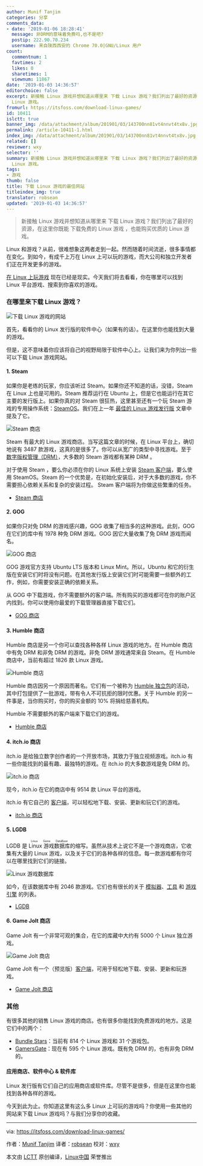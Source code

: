 ```yaml
---
author: Munif Tanjim
categories: 分享
comments_data:
- date: '2019-01-06 18:28:41'
  message: 非DRM的意味着免费吗,也不是吧?
  postip: 222.90.70.234
  username: 来自陕西西安的 Chrome 70.0|GNU/Linux 用户
count:
  commentnum: 1
  favtimes: 2
  likes: 0
  sharetimes: 1
  viewnum: 11867
date: '2019-01-03 14:36:57'
editorchoice: false
excerpt: 新接触 Linux 游戏并想知道从哪里来 下载 Linux 游戏？我们列出了最好的资源，在这里你既能 下载免费的 Linux 游戏 ，也能购买优质的
  Linux 游戏。
fromurl: https://itsfoss.com/download-linux-games/
id: 10411
islctt: true
banner_img: /data/attachment/album/201901/03/143700nn81vt4nnvt4tx8v.jpg
permalink: /article-10411-1.html
index_img: /data/attachment/album/201901/03/143700nn81vt4nnvt4tx8v.jpg.thumb.jpg
related: []
reviewer: wxy
selector: ''
summary: 新接触 Linux 游戏并想知道从哪里来 下载 Linux 游戏？我们列出了最好的资源，在这里你既能 下载免费的 Linux 游戏 ，也能购买优质的
  Linux 游戏。
tags:
- 游戏
thumb: false
title: 下载 Linux 游戏的最佳网站
titleindex_img: true
translator: robsean
updated: '2019-01-03 14:36:57'
---
```



> 
> 新接触 Linux 游戏并想知道从哪里来 下载 Linux 游戏？我们列出了最好的资源，在这里你既能 下载免费的 Linux 游戏 ，也能购买优质的 Linux 游戏。
> 
> 
> 


Linux 和游戏？从前，很难想象这两者走到一起。然而随着时间流逝，很多事情都在变化。到如今，有成千上万在 Linux 上可以玩的游戏，而大公司和独立开发者们正在开发更多的游戏。


[在 Linux 上玩游戏](/article-7316-1.html) 现在已经是现实。今天我们将去看看，你在哪里可以找到 Linux 平台游戏、搜索到你喜欢的游戏。


### 在哪里来下载 Linux 游戏？


![下载 Linux 游戏的网站](/data/attachment/album/201901/03/143700nn81vt4nnvt4tx8v.jpg)


首先，看看你的 Linux 发行版的软件中心（如果有的话）。在这里你也能找到大量的游戏。


但是，这不意味着你应该将自己的视野局限于软件中心上。让我们来为你列出一些可以下载 Linux 游戏网站。


#### 1. Steam


如果你是老练的玩家，你应该听过 Steam。如果你还不知道的话，没错，Steam 在 Linux 上也是可用的。Steam 推荐运行在 Ubuntu 上，但是它也能运行在其它主要的发行版上。如果你真的对 Steam 很狂热，这里甚至还有一个玩 Steam 游戏的专用操作系统：[SteamOS](http://store.steampowered.com/steamos/)。我们在上一年 [最佳的 Linux 游戏发行版](https://itsfoss.com/linux-gaming-distributions/) 文章中提及了它。


![Steam 商店](/data/attachment/album/201901/03/143701wzqqs5hets8nqv4i.jpg)


Steam 有最大的 Linux 游戏商店。当写这篇文章的时候，在 Linux 平台上，确切地说有 3487 款游戏，这真的是很多了。你可以从宽广的类型中寻找游戏。至于 [数字版权管理（DRM）](https://www.wikiwand.com/en/Digital_rights_management)，大多数的 Steam 游戏都有某种 DRM 。


对于使用 Steam ，要么你必须在你的 Linux 系统上安装 [Steam 客户端](http://store.steampowered.com/about/)，要么使用 SteamOS。Steam 的一个优势是，在初始化安装后，对于大多数的游戏，你不需要担心依赖关系和复杂的安装过程。 Steam 客户端将为你做这些繁重的任务。


* [Steam 商店](http://store.steampowered.com/linux)


#### 2. GOG


如果你只对免 DRM 的游戏感兴趣，GOG 收集了相当多的这种游戏。此刻，GOG 在它们的库中有 1978 种免 DRM 游戏。GOG 因它大量收集了免 DRM 游戏而闻名。


![GOG 商店](/data/attachment/album/201901/03/143703vq3q9s3sx81hdsd3.jpg)


GOG 游戏官方支持 Ubuntu LTS 版本和 Linux Mint。所以，Ubuntu 和它的衍生版在安装它们时将没有问题。在其他发行版上安装它们时可能需要一些额外的工作，例如，你需要安装正确的依赖关系。


从 GOG 中下载游戏，你不需要额外的客户端。所有购买的游戏都可在你的账户区内找到。你可以使用你最爱的下载管理器直接下载它们。


* [GOG 商店](https://www.gog.com/games?system=lin_mint,lin_ubuntu)


#### 3. Humble 商店


Humble 商店是另一个你可以查找各种各样 Linux 游戏的地方。在 Humble 商店中有免 DRM 和非免 DRM 的游戏。非免 DRM 游戏通常来自 Steam。在 Humble 商店中，当前有超过 1826 款 Linux 游戏。


![Humble 商店](/data/attachment/album/201901/03/143703p66kcrv6v6bs0rh0.jpg)


Humble 商店因另一个原因而著名。它们有一个被称为 [Humble 独立包](https://www.humblebundle.com/?partner=itsfoss)的活动，其中打包提供了一批游戏，带有令人不可抗拒的限时优惠。关于 Humble 的另一件事是，当你购买时，你的购买金额的 10% 将捐给慈善机构。


Humble 不需要额外的客户端来下载它们的游戏。


* [Humble 商店](https://www.humblebundle.com/store?partner=itsfoss)


#### 4. itch.io 商店


itch.io 是给独立数字创作者的一个开放市场，其致力于独立视频游戏。itch.io 有一些你能找到的最有趣、最独特的游戏。在 itch.io 的大多数游戏是免 DRM 的。


![itch.io 商店](/data/attachment/album/201901/03/143704dw0x30oeorox1zyx.jpg)


现今，itch.io 在它的商店中有 9514 款 Linux 平台的游戏。


itch.io 有它自己的 [客户端](https://itch.io/app)，可以轻松地下载、安装、更新和玩它们的游戏。


* [itch.io 商店](https://itch.io/games/platform-linux)


#### 5. LGDB


LGDB 是 <ruby> Linux 游戏数据库 <rt>  Linux Game DataBase </rt></ruby>的缩写。虽然从技术上说它不是一个游戏商店，它收集有大量的 Linux 游戏，以及关于它们的各种各样的信息。每一款游戏都有你可以在哪里找到它们的链接。


![Linux 游戏数据库](/data/attachment/album/201901/03/143704hp77ra74i37704h3.jpg)


如今，在该数据库中有 2046 款游戏。它们也有很长的关于 [模拟器](https://lgdb.org/emulators)、[工具](https://lgdb.org/tools) 和 [游戏引擎](https://lgdb.org/engines) 的列表。


* [LGDB](https://lgdb.org/games)


#### 6. Game Jolt 商店


Game Jolt 有一个非常可观的集合，在它的库藏中大约有 5000 个 Linux 独立游戏。


![Game Jolt 商店](/data/attachment/album/201901/03/143705t6p8fkhohpk7jl90.jpg)


Game Jolt 有一个（预览版）[客户端](http://gamejolt.com/client)，可用于轻松地下载、安装、更新和玩游戏。


* [Game Jolt 商店](http://gamejolt.com/games/best?os=linux)


### 其他


有很多其他的销售 Linux 游戏的商店。也有很多你能找到免费游戏的地方。这是它们中的两个：


* [Bundle Stars](https://www.bundlestars.com/en/games?page=1&platforms=Linux)：当前有 814 个 Linux 游戏和 31 个游戏包。
* [GamersGate](https://www.gamersgate.com/games?state=available)：现在有 595 个 Linux 游戏。既有免 DRM 的，也有非免 DRM 的。


#### 应用商店、软件中心 & 软件库


Linux 发行版有它们自己的应用商店或软件库。尽管不是很多，但是在这里你也能找到各种各样的游戏。


今天到此为止。你知道这里有这么多 Linux 上可玩的游戏吗？你使用一些其他的网站来下载 Linux 游戏吗？与我们分享你的收藏。




---


via: <https://itsfoss.com/download-linux-games/>


作者：[Munif Tanjim](https://itsfoss.com/author/munif/) 译者：[robsean](https://github.com/robsean) 校对：[wxy](https://github.com/wxy)


本文由 [LCTT](https://github.com/LCTT/TranslateProject) 原创编译，[Linux中国](https://linux.cn/) 荣誉推出